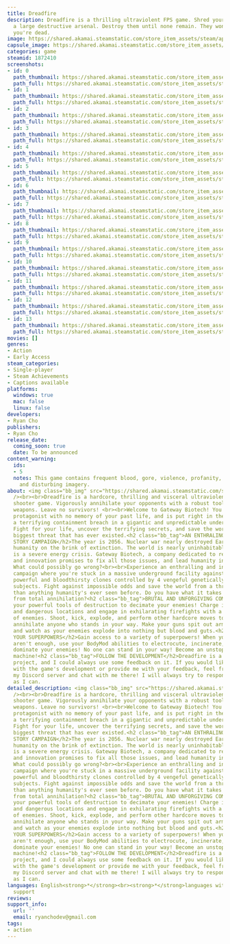 ```yaml
---
title: Dreadfire
description: Dreadfire is a thrilling ultraviolent FPS game. Shred your enemies with
  a large destructive arsenal. Destroy them until none remain. They won't stop until
  you're dead.
image: https://shared.akamai.steamstatic.com/store_item_assets/steam/apps/1872410/header.jpg?t=1733530712
capsule_image: https://shared.akamai.steamstatic.com/store_item_assets/steam/apps/1872410/capsule_231x87.jpg?t=1733530712
categories: game
steamid: 1872410
screenshots:
- id: 0
  path_thumbnail: https://shared.akamai.steamstatic.com/store_item_assets/steam/apps/1872410/ss_78f36a2f235f0073279ebe801255c983bcc5fb84.600x338.jpg?t=1733530712
  path_full: https://shared.akamai.steamstatic.com/store_item_assets/steam/apps/1872410/ss_78f36a2f235f0073279ebe801255c983bcc5fb84.1920x1080.jpg?t=1733530712
- id: 1
  path_thumbnail: https://shared.akamai.steamstatic.com/store_item_assets/steam/apps/1872410/ss_628a81b2c53afe95f636b0fcebc2abe1d96c0d3c.600x338.jpg?t=1733530712
  path_full: https://shared.akamai.steamstatic.com/store_item_assets/steam/apps/1872410/ss_628a81b2c53afe95f636b0fcebc2abe1d96c0d3c.1920x1080.jpg?t=1733530712
- id: 2
  path_thumbnail: https://shared.akamai.steamstatic.com/store_item_assets/steam/apps/1872410/ss_0e1aec00feee4e201cae934e866c5a87cedf1cb7.600x338.jpg?t=1733530712
  path_full: https://shared.akamai.steamstatic.com/store_item_assets/steam/apps/1872410/ss_0e1aec00feee4e201cae934e866c5a87cedf1cb7.1920x1080.jpg?t=1733530712
- id: 3
  path_thumbnail: https://shared.akamai.steamstatic.com/store_item_assets/steam/apps/1872410/ss_2881549974d6c99713a5bbdfbad314c859af0283.600x338.jpg?t=1733530712
  path_full: https://shared.akamai.steamstatic.com/store_item_assets/steam/apps/1872410/ss_2881549974d6c99713a5bbdfbad314c859af0283.1920x1080.jpg?t=1733530712
- id: 4
  path_thumbnail: https://shared.akamai.steamstatic.com/store_item_assets/steam/apps/1872410/ss_5f3607fa92e8346c3602a3a20d4685cbc0ae5796.600x338.jpg?t=1733530712
  path_full: https://shared.akamai.steamstatic.com/store_item_assets/steam/apps/1872410/ss_5f3607fa92e8346c3602a3a20d4685cbc0ae5796.1920x1080.jpg?t=1733530712
- id: 5
  path_thumbnail: https://shared.akamai.steamstatic.com/store_item_assets/steam/apps/1872410/ss_a771e0c620d12ba5a85f93213bc95dec629e398a.600x338.jpg?t=1733530712
  path_full: https://shared.akamai.steamstatic.com/store_item_assets/steam/apps/1872410/ss_a771e0c620d12ba5a85f93213bc95dec629e398a.1920x1080.jpg?t=1733530712
- id: 6
  path_thumbnail: https://shared.akamai.steamstatic.com/store_item_assets/steam/apps/1872410/ss_d0bbbfcc5b52c3f2dce5c7ef7064336d33feab68.600x338.jpg?t=1733530712
  path_full: https://shared.akamai.steamstatic.com/store_item_assets/steam/apps/1872410/ss_d0bbbfcc5b52c3f2dce5c7ef7064336d33feab68.1920x1080.jpg?t=1733530712
- id: 7
  path_thumbnail: https://shared.akamai.steamstatic.com/store_item_assets/steam/apps/1872410/ss_eac8e8815ff6da989dc4d13087acb6fcaaf03432.600x338.jpg?t=1733530712
  path_full: https://shared.akamai.steamstatic.com/store_item_assets/steam/apps/1872410/ss_eac8e8815ff6da989dc4d13087acb6fcaaf03432.1920x1080.jpg?t=1733530712
- id: 8
  path_thumbnail: https://shared.akamai.steamstatic.com/store_item_assets/steam/apps/1872410/ss_17ae3a553742d045419e97a173f762e98a34f598.600x338.jpg?t=1733530712
  path_full: https://shared.akamai.steamstatic.com/store_item_assets/steam/apps/1872410/ss_17ae3a553742d045419e97a173f762e98a34f598.1920x1080.jpg?t=1733530712
- id: 9
  path_thumbnail: https://shared.akamai.steamstatic.com/store_item_assets/steam/apps/1872410/ss_7d4b239d3dc332f77996476fbd6dee06347c9aca.600x338.jpg?t=1733530712
  path_full: https://shared.akamai.steamstatic.com/store_item_assets/steam/apps/1872410/ss_7d4b239d3dc332f77996476fbd6dee06347c9aca.1920x1080.jpg?t=1733530712
- id: 10
  path_thumbnail: https://shared.akamai.steamstatic.com/store_item_assets/steam/apps/1872410/ss_3d46aab70163eb4597963f0a3fd4f06b586086b6.600x338.jpg?t=1733530712
  path_full: https://shared.akamai.steamstatic.com/store_item_assets/steam/apps/1872410/ss_3d46aab70163eb4597963f0a3fd4f06b586086b6.1920x1080.jpg?t=1733530712
- id: 11
  path_thumbnail: https://shared.akamai.steamstatic.com/store_item_assets/steam/apps/1872410/ss_d1edd03e03601a1c57a1808d8982ada9904cd471.600x338.jpg?t=1733530712
  path_full: https://shared.akamai.steamstatic.com/store_item_assets/steam/apps/1872410/ss_d1edd03e03601a1c57a1808d8982ada9904cd471.1920x1080.jpg?t=1733530712
- id: 12
  path_thumbnail: https://shared.akamai.steamstatic.com/store_item_assets/steam/apps/1872410/ss_1a86ccd76089e0c4846d7cc7fd445b056e575d1b.600x338.jpg?t=1733530712
  path_full: https://shared.akamai.steamstatic.com/store_item_assets/steam/apps/1872410/ss_1a86ccd76089e0c4846d7cc7fd445b056e575d1b.1920x1080.jpg?t=1733530712
- id: 13
  path_thumbnail: https://shared.akamai.steamstatic.com/store_item_assets/steam/apps/1872410/ss_ffbf34385df8f5fd883982e39f3cac9a7b03fed0.600x338.jpg?t=1733530712
  path_full: https://shared.akamai.steamstatic.com/store_item_assets/steam/apps/1872410/ss_ffbf34385df8f5fd883982e39f3cac9a7b03fed0.1920x1080.jpg?t=1733530712
movies: []
genres:
- Action
- Early Access
steam_categories:
- Single-player
- Steam Achievements
- Captions available
platforms:
  windows: true
  mac: false
  linux: false
developers:
- Ryan Cho
publishers:
- Ryan Cho
release_date:
  coming_soon: true
  date: To be announced
content_warning:
  ids:
  - 5
  notes: This game contains frequent blood, gore, violence, profanity, themes of suicide,
    and disturbing imagery.
about: <img class="bb_img" src="https://shared.akamai.steamstatic.com/store_item_assets/steam/apps/1872410/extras/DreadfireDesc.png?t=1733530712"
  /><br><br>Dreadfire is a hardcore, thrilling and visceral ultraviolent first-person
  shooter game. Vigorously annihilate your opponents with a robust toolset of assertive
  weapons. Leave no survivors! <br><br>Welcome to Gateway Biotech! You play as a silent
  protagonist with no memory of your past life, and is put right in the middle of
  a terrifying containment breach in a gigantic and unpredictable underground facility.
  Fight for your life, uncover the terrifying secrets, and save the world from the
  biggest threat that has ever existed.<h2 class="bb_tag">AN ENTHRALING SINGLE-PLAYER
  STORY CAMPAIGN</h2>The year is 2056. Nuclear war nearly destroyed Earth and left
  humanity on the brink of extinction. The world is nearly uninhabitable and there
  is a severe energy crisis. Gateway Biotech, a company dedicated to relentless science
  and innovation promises to fix all those issues, and lead humanity into a new era.
  What could possibly go wrong?<br><br>Experience an enthralling and intriguing single-player
  campaign where you're stuck in a massive underground facility against an army of
  powerful and bloodthirsty clones controlled by 4 vengeful genetically-modified test
  subjects. Fight against impossible odds and save the world from a threat greater
  than anything humanity's ever seen before. Do you have what it takes to save Earth
  from total annihilation?<h2 class="bb_tag">BRUTAL AND UNFORGIVING COMBAT</h2>Use
  your powerful tools of destruction to decimate your enemies! Charge into unpredictable
  and dangerous locations and engage in exhilarating firefights with a wide range
  of enemies. Shoot, kick, explode, and perform other hardcore moves to completely
  annihilate anyone who stands in your way. Make your guns spit out armies of bullets
  and watch as your enemies explode into nothing but blood and guts.<h2 class="bb_tag">UNLEASH
  YOUR SUPERPOWERS</h2>Gain access to a variety of superpowers! When your firearms
  aren't enough, use your BodyMod abilities to electrocute, incinerate, control, and
  dominate your enemies! No one can stand in your way! Become an unstoppable killing
  machine!<h2 class="bb_tag">FOLLOW THE DEVELOPMENT</h2>Dreadfire is a solo developer
  project, and I could always use some feedback on it. If you would like to keep up
  with the game's development or provide me with your feedback, feel free to join
  my Discord server and chat with me there! I will always try to respond as quickly
  as I can.
detailed_description: <img class="bb_img" src="https://shared.akamai.steamstatic.com/store_item_assets/steam/apps/1872410/extras/DreadfireDesc.png?t=1733530712"
  /><br><br>Dreadfire is a hardcore, thrilling and visceral ultraviolent first-person
  shooter game. Vigorously annihilate your opponents with a robust toolset of assertive
  weapons. Leave no survivors! <br><br>Welcome to Gateway Biotech! You play as a silent
  protagonist with no memory of your past life, and is put right in the middle of
  a terrifying containment breach in a gigantic and unpredictable underground facility.
  Fight for your life, uncover the terrifying secrets, and save the world from the
  biggest threat that has ever existed.<h2 class="bb_tag">AN ENTHRALING SINGLE-PLAYER
  STORY CAMPAIGN</h2>The year is 2056. Nuclear war nearly destroyed Earth and left
  humanity on the brink of extinction. The world is nearly uninhabitable and there
  is a severe energy crisis. Gateway Biotech, a company dedicated to relentless science
  and innovation promises to fix all those issues, and lead humanity into a new era.
  What could possibly go wrong?<br><br>Experience an enthralling and intriguing single-player
  campaign where you're stuck in a massive underground facility against an army of
  powerful and bloodthirsty clones controlled by 4 vengeful genetically-modified test
  subjects. Fight against impossible odds and save the world from a threat greater
  than anything humanity's ever seen before. Do you have what it takes to save Earth
  from total annihilation?<h2 class="bb_tag">BRUTAL AND UNFORGIVING COMBAT</h2>Use
  your powerful tools of destruction to decimate your enemies! Charge into unpredictable
  and dangerous locations and engage in exhilarating firefights with a wide range
  of enemies. Shoot, kick, explode, and perform other hardcore moves to completely
  annihilate anyone who stands in your way. Make your guns spit out armies of bullets
  and watch as your enemies explode into nothing but blood and guts.<h2 class="bb_tag">UNLEASH
  YOUR SUPERPOWERS</h2>Gain access to a variety of superpowers! When your firearms
  aren't enough, use your BodyMod abilities to electrocute, incinerate, control, and
  dominate your enemies! No one can stand in your way! Become an unstoppable killing
  machine!<h2 class="bb_tag">FOLLOW THE DEVELOPMENT</h2>Dreadfire is a solo developer
  project, and I could always use some feedback on it. If you would like to keep up
  with the game's development or provide me with your feedback, feel free to join
  my Discord server and chat with me there! I will always try to respond as quickly
  as I can.
languages: English<strong>*</strong><br><strong>*</strong>languages with full audio
  support
reviews:
support_info:
  url: ''
  email: ryanchodev@gmail.com
tags:
- action
---
```


